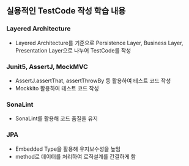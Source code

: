 ## 실용적인 TestCode 작성 학습 내용

### Layered Architecture
- Layered Architecture를 기준으로 Persistence Layer, Business Layer, Presentation Layer으로 나누어 TestCode를 작성

### Junit5, AssertJ, MockMVC
- AssertJ.assertThat, assertThrowBy 등 활용하여 테스트 코드 작성
- Mockkito 활용하여 테스트 코드 작성

### SonaLint
- SonaLint를 활용해 코드 품질을 유지

### JPA
- Embedded Type을 활용해 유지보수성을 높임
- method로 데이터를 처리하여 로직설계를 간결하게 함